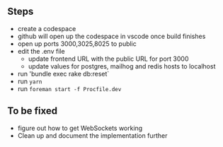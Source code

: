 ## Steps

- create a codespace
- github will open up the codespace in vscode once build finishes
- open up ports 3000,3025,8025 to public
- edit the .env file
  - update frontend URL with the public URL for port 3000
  - update values for postgres, mailhog and redis hosts to localhost
- run 'bundle exec rake db:reset`
- run `yarn`
- run `foreman start -f Procfile.dev`

## To be fixed
- figure out how to get WebSockets working
- Clean up and document the implementation further
